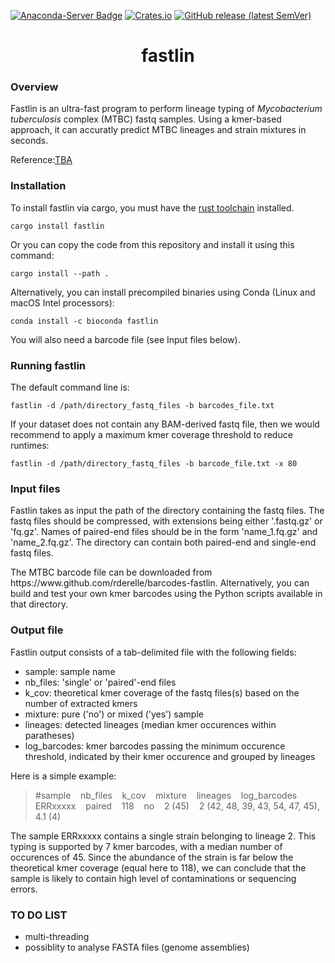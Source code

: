 [![Anaconda-Server Badge](https://img.shields.io/badge/install%20with-bioconda-brightgreen.svg?style=flat)](https://bioconda.github.io/recipes/fastlin/README.html) 
[![Crates.io](https://img.shields.io/crates/v/fastlin)](https://crates.io/crates/fastlin)
[![GitHub release (latest SemVer)](https://img.shields.io/github/v/release/rderelle/fastlin)](https://github.com/rderelle/fastlin/releases)

<h1 align="center">fastlin</h1>


### Overview

Fastlin is an ultra-fast program to perform lineage typing of <i>Mycobacterium tuberculosis</i> complex (MTBC) fastq samples. Using a kmer-based approach, it can accuratly predict MTBC lineages and strain mixtures in seconds.

Reference:[TBA](https://www)


### Installation
To install fastlin via cargo, you must have the [rust toolchain](https://www.rust-lang.org/tools/install) installed.
```
cargo install fastlin
```
Or you can copy the code from this repository and install it using this command:
```
cargo install --path .
```
Alternatively, you can install precompiled binaries using Conda (Linux and macOS Intel processors):
```
conda install -c bioconda fastlin
```
You will also need a barcode file (see Input files below).

### Running fastlin
The default command line is:
```
fastlin -d /path/directory_fastq_files -b barcodes_file.txt
```
If your dataset does not contain any BAM-derived fastq file, then we would recommend to apply a maximum kmer coverage threshold to reduce runtimes: 
```
fastlin -d /path/directory_fastq_files -b barcode_file.txt -x 80
```

### Input files
<p>Fastlin takes as input the path of the directory containing the fastq files. The fastq files should be compressed, with extensions being either '.fastq.gz' or 'fq.gz'. Names of paired-end files should be in the form 'name_1.fq.gz' and 'name_2.fq.gz'. The directory can contain both paired-end and single-end fastq files.</p>
<p>The MTBC barcode file can be downloaded from https://www.github.com/rderelle/barcodes-fastlin. 
Alternatively, you can build and test your own kmer barcodes using the Python scripts available in that directory.</p> 


### Output file
Fastlin output consists of a tab-delimited file with the following fields:
+ sample: sample name
+ nb_files: 'single' or 'paired'-end files
+ k_cov: theoretical kmer coverage of the fastq files(s) based on the number of extracted kmers
+ mixture: pure ('no') or mixed ('yes') sample
+ lineages: detected lineages (median kmer occurences within paratheses)
+ log_barcodes: kmer barcodes passing the minimum occurence threshold, indicated by their kmer occurence and grouped by lineages

Here is a simple example:
> #sample&nbsp;&nbsp;&nbsp;&nbsp;nb_files&nbsp;&nbsp;&nbsp;&nbsp;k_cov&nbsp;&nbsp;&nbsp;&nbsp;mixture&nbsp;&nbsp;&nbsp;&nbsp;lineages&nbsp;&nbsp;&nbsp;&nbsp;log_barcodes  
ERRxxxxx&nbsp;&nbsp;&nbsp;&nbsp;paired&nbsp;&nbsp;&nbsp;&nbsp;118&nbsp;&nbsp;&nbsp;&nbsp;no&nbsp;&nbsp;&nbsp;&nbsp;2 (45)&nbsp;&nbsp;&nbsp;&nbsp;2 (42, 48, 39, 43, 54, 47, 45), 4.1 (4)

The sample ERRxxxxx contains a single strain belonging to lineage 2. This typing is supported by 7 kmer barcodes, with a median number of occurences of 45. Since the abundance of the strain is far below the theoretical kmer coverage (equal here to 118), we can conclude that the sample is likely to contain high level of contaminations or sequencing errors.


### TO DO LIST
+ multi-threading
+ possiblity to analyse FASTA files (genome assemblies)



